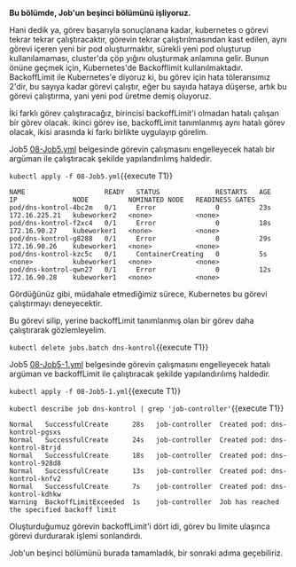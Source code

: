 
**Bu bölümde, Job'un beşinci bölümünü işliyoruz.**

Hani dedik ya, görev başarıyla sonuçlanana kadar, kubernetes o görevi tekrar tekrar çalıştıracaktır, görevin tekrar çalıştırılmasından kast edilen, aynı görevi içeren yeni bir pod oluşturmaktır, sürekli yeni pod oluşturup kullanılamaması, cluster'da çöp yığını oluşturmak anlamına gelir. Bunun önüne geçmek için, Kubernetes'de Backofflimit kullanılmaktadır. BackoffLimit ile Kubernetes'e diyoruz ki, bu görev için hata töleransımız 2'dir, bu sayıya kadar görevi çalıştır, eğer bu sayıda hataya düşerse, artık bu görevi çalıştırma, yani yeni pod üretme demiş oluyoruz.   

İki farklı görev çalıştıracağız, birincisi backoffLimit'i olmadan hatalı çalışan bir görev olacak. ikinci görev ise, backoffLimit tanımlanmış aynı hatalı görev olacak, ikisi arasında ki farkı birlikte uygulayıp görelim.

Job5 [08-Job5.yml](./assets/08-Job5.yml) belgesinde görevin çalışmasını engelleyecek hatalı bir argüman ile çalıştıracak şekilde yapılandırılımş haldedir. 

`kubectl apply -f 08-Job5.yml`{{execute T1}}

```
NAME                    READY   STATUS              RESTARTS   AGE   IP              NODE          NOMINATED NODE   READINESS GATES
pod/dns-kontrol-4bc2m   0/1     Error               0          23s   172.16.225.21   kubeworker2   <none>           <none>
pod/dns-kontrol-f2xc4   0/1     Error               0          18s   172.16.90.27    kubeworker1   <none>           <none>
pod/dns-kontrol-g8288   0/1     Error               0          29s   172.16.90.26    kubeworker1   <none>           <none>
pod/dns-kontrol-kzc5c   0/1     ContainerCreating   0          5s    <none>          kubeworker1   <none>           <none>
pod/dns-kontrol-qwn27   0/1     Error               0          12s   172.16.90.28    kubeworker1   <none>           <none>
```
Gördüğünüz gibi, müdahale etmediğimiz sürece, Kubernetes bu görevi çalıştırmayı deneyecektir.

Bu görevi silip, yerine backoffLimit tanımlanmış olan bir görev daha çalıştırarak gözlemleyelim.

`kubectl delete jobs.batch dns-kontrol`{{execute T1}}

Job5 [08-Job5-1.yml](./assets/08-Job5-1.yml) belgesinde görevin çalışmasını engelleyecek hatalı argüman ve backoffLimit ile çalıştıracak şekilde yapılandırılımş haldedir. 

`kubectl apply -f 08-Job5-1.yml`{{execute T1}}

`kubectl describe job dns-kontrol | grep 'job-controller'`{{execute T1}}

```
Normal   SuccessfulCreate      28s   job-controller  Created pod: dns-kontrol-pgsxs
Normal   SuccessfulCreate      24s   job-controller  Created pod: dns-kontrol-8trjd
Normal   SuccessfulCreate      18s   job-controller  Created pod: dns-kontrol-928d8
Normal   SuccessfulCreate      13s   job-controller  Created pod: dns-kontrol-knfv2
Normal   SuccessfulCreate      7s    job-controller  Created pod: dns-kontrol-kdhkw
Warning  BackoffLimitExceeded  1s    job-controller  Job has reached the specified backoff limit
```

Oluşturduğumuz görevin backoffLimit'i dört idi, görev bu limite ulaşınca görevi durdurarak işlemi sonlandırdı. 

Job'un beşinci bölümünü burada tamamladık, bir sonraki adıma geçebiliriz.